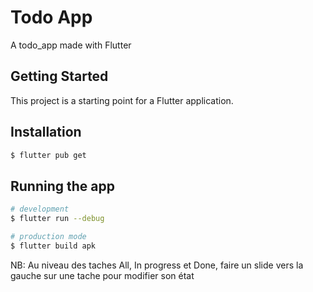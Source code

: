 # Todo App

A todo_app made with Flutter

## Getting Started

This project is a starting point for a Flutter application.

## Installation

```bash
$ flutter pub get
```

## Running the app

```bash
# development
$ flutter run --debug
```

```bash
# production mode
$ flutter build apk
```
NB: Au niveau des taches All, In progress et Done, faire un slide vers la gauche sur une tache pour modifier son état

